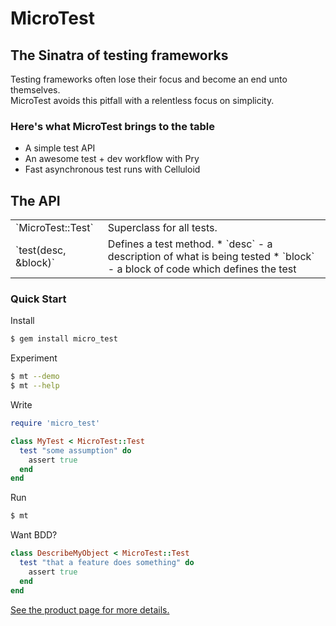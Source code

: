 # MicroTest

## The Sinatra of testing frameworks

Testing frameworks often lose their focus and become an end unto themselves.<br />
MicroTest avoids this pitfall with a relentless focus on simplicity.

### Here's what MicroTest brings to the table

* A simple test API
* An awesome test + dev workflow with Pry
* Fast asynchronous test runs with Celluloid

## The API

<table>
  <tr>
    <td>`MicroTest::Test`</td>
    <td>Superclass for all tests.</td>
  </tr>
  <tr>
    <td>`test(desc, &block)`</td>
    <td>
      Defines a test method.
      * `desc` - a description of what is being tested
      * `block` - a block of code which defines the test
    </td>
  </tr>
</table>

### Quick Start

Install

```bash
$ gem install micro_test
```

Experiment

```bash
$ mt --demo
$ mt --help
```

Write

```ruby
require 'micro_test'

class MyTest < MicroTest::Test
  test "some assumption" do
    assert true
  end
end
```

Run

```bash
$ mt
```

Want BDD?

```ruby
class DescribeMyObject < MicroTest::Test
  test "that a feature does something" do
    assert true
  end
end
```


[See the product page for more details.](http://hopsoft.github.com/micro_test/)
